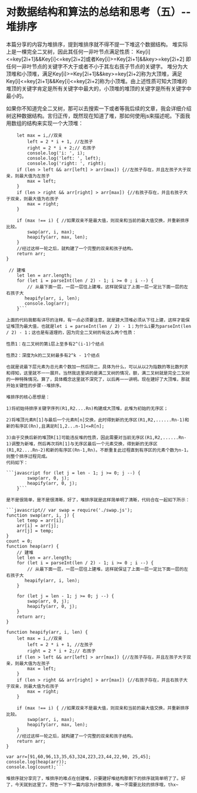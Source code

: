 # 对数据结构和算法的总结和思考（五）--堆排序 

本篇分享的内容为堆排序，提到堆排序就不得不提一下堆这个数据结构。 堆实际上是一棵完全二叉树，因此其任何一非叶节点满足性质：
Key[i]<=key[2i+1]&&Key[i]<=key[2i+2]或者Key[i]>=Key[2i+1]&&key>=key[2i+2]
即任何一非叶节点的关键字不大于或者不小于其左右孩子节点的关键字。
堆分为大顶堆和小顶堆，满足Key[i]>=Key[2i+1]&&key>=key[2i+2]称为大顶堆，满足 Key[i]<=key[2i+1]&&Key[i]<=key[2i+2]称为小顶堆。由上述性质可知大顶堆的堆顶的关键字肯定是所有关键字中最大的，小顶堆的堆顶的关键字是所有关键字中最小的。

如果你不知道完全二叉树，那可以去搜索一下或者等我后续的文章，我会详细介绍树这种数据结构。言归正传，既然现在知道了堆，那如何使用js来描述呢。下面我用数组的结构来实现一个大顶堆：

```javascriptfunction heapify(arr, i, len) {
    let max = i,//双亲
        left = 2 * i + 1, //左孩子
        right = 2 * i + 2;// 右孩子
        console.log('i: ', i);
        console.log('left: ', left);
        console.log('right: ', right);
    if (len > left && arr[left] > arr[max]) {//左孩子存在，并且左孩子大于双亲，则最大值为左孩子
        max = left;
    }
    if (len > right && arr[right] > arr[max]) {//右孩子存在，并且右孩子大于双亲，则最大值为右孩子
        max = right;
    }

    if (max !== i) { //如果双亲不是最大值，则双亲和当前的最大值交换，并重新排序比较。
        swap(arr, i, max);
        heapify(arr, max, len);
    }
    //经过这样一轮之后，就构建了一个完整的双亲和孩子结构。
    return arr;
}

 // 建堆
    let len = arr.length;
    for (let i = parseInt(len / 2) - 1; i >= 0 ; i --) {
        // 从最下面一层，一层一层往上建堆，这样就保证了上面一层一定比下面一层的左右孩子大
       heapify(arr, i, len);
       console.log(arr);
    }```

上面的代码我都有详尽的注释，有一点必须要注意，就是建大顶堆必须从下往上建，这样才能保证堆顶为最大值，也就是let i = parseInt(len / 2) - 1；为什么i要为parseInt(len / 2) - 1；这也是有道理的，因为完全二叉树的有这么两个性质：

性质1：在二叉树的第i层上至多有2^(i-1)个结点

性质2：深度为k的二叉树最多有2^k - 1个结点

也就是说最下层元素为总元素个数加一然后除二。具体为什么，可以从以2为指数的等比数列求和得知，这里就不一一展开。当然我这里讲的是满二叉树的情况，额，满二叉树就是完全二叉树的一种特殊情况。算了，具体概念这里就不深究了，以后再一一讲明。现在建好了大顶堆，那就开始关键性的步骤--堆排序。

堆排序的核心思想是：

1)将初始待排序关键字序列(R1,R2....Rn)构建成大顶堆，此堆为初始的无序区；

2)将堆顶元素R[1]与最后一个元素R[n]交换，此时得到新的无序区(R1,R2,......Rn-1)和新的有序区(Rn),且满足R[1,2...n-1]<=R[n]; 

3)由于交换后新的堆顶R[1]可能违反堆的性质，因此需要对当前无序区(R1,R2,......Rn-1)调整为新堆，然后再次将R[1]与无序区最后一个元素交换，得到新的无序区(R1,R2....Rn-2)和新的有序区(Rn-1,Rn)。不断重复此过程直到有序区的元素个数为n-1，则整个排序过程完成。
代码如下：

```javascript for (let j = len - 1; j >= 0; j --) {
        swap(arr, 0, j);
        heapify(arr, 0, j);
    }```

是不是很简单，是不是很清晰，好了，堆排序就是这样简单明了清晰，代码合在一起如下所示：

```javascript// var swap = require('./swap.js');
function swap(arr, i, j) {
    let temp = arr[i];
    arr[i] = arr[j];
    arr[j] = temp;
}
count = 0;
function heap(arr) {
    // 建堆
    let len = arr.length;
    for (let i = parseInt(len / 2) - 1; i >= 0 ; i --) {
        // 从最下面一层，一层一层往上建堆，这样就保证了上面一层一定比下面一层的左右孩子大
       heapify(arr, i, len);
    }

    for (let j = len - 1; j >= 0; j --) {
        swap(arr, 0, j);
        heapify(arr, 0, j);
    }
    return arr;
}

function heapify(arr, i, len) {
    let max = i,//双亲
        left = 2 * i + 1, //左孩子
        right = 2 * i + 2;// 右孩子
    if (len > left && arr[left] > arr[max]) {//左孩子存在，并且左孩子大于双亲，则最大值为左孩子
        max = left;
    }
    if (len > right && arr[right] > arr[max]) {//右孩子存在，并且右孩子大于双亲，则最大值为右孩子
        max = right;
    }

    if (max !== i) { //如果双亲不是最大值，则双亲和当前的最大值交换，并重新排序比较。
        swap(arr, i, max);
        heapify(arr, max, len);
    }
    //经过这样一轮之后，就构建了一个完整的双亲和孩子结构。
    return arr;
}

var arr=[91,60,96,13,35,63,324,223,23,44,22,90, 25,45];
console.log(heap(arr));
console.log(count);```

堆排序就分享完了，堆排序的难点在创建堆，只要建好堆结构那剩下的排序就简单明了了。好了，今天就到这里了。预告一下下一篇内容为计数排序，唯一不需要比较的排序哦，thx~


